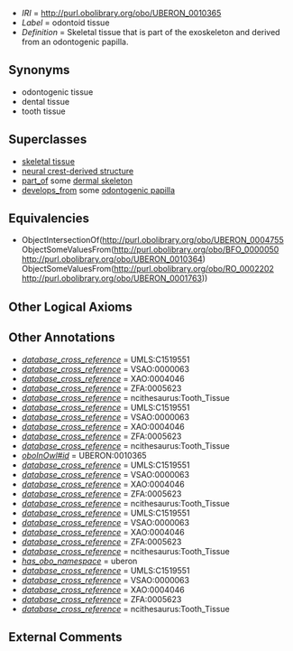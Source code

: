  * *IRI* = http://purl.obolibrary.org/obo/UBERON_0010365
 * *Label* = odontoid tissue
 * *Definition* = Skeletal tissue that is part of the exoskeleton and derived from an odontogenic papilla.

## Synonyms

 * odontogenic tissue
 * dental tissue
 * tooth tissue

## Superclasses

 * [skeletal tissue](../../UBERON/55/UBERON_0004755.md)
 * [neural crest-derived structure](../../UBERON/13/UBERON_0010313.md)
 * [part_of](../../BFO/50/BFO_0000050.md) some [dermal skeleton](../../UBERON/64/UBERON_0010364.md)
 * [develops_from](../../RO/02/RO_0002202.md) some [odontogenic papilla](../../UBERON/63/UBERON_0001763.md)

## Equivalencies

 * ObjectIntersectionOf(<http://purl.obolibrary.org/obo/UBERON_0004755> ObjectSomeValuesFrom(<http://purl.obolibrary.org/obo/BFO_0000050> <http://purl.obolibrary.org/obo/UBERON_0010364>) ObjectSomeValuesFrom(<http://purl.obolibrary.org/obo/RO_0002202> <http://purl.obolibrary.org/obo/UBERON_0001763>))

## Other Logical Axioms


## Other Annotations

 * *[database_cross_reference](../../ef/oboInOwl#hasDbXref.md)* = UMLS:C1519551
 * *[database_cross_reference](../../ef/oboInOwl#hasDbXref.md)* = VSAO:0000063
 * *[database_cross_reference](../../ef/oboInOwl#hasDbXref.md)* = XAO:0004046
 * *[database_cross_reference](../../ef/oboInOwl#hasDbXref.md)* = ZFA:0005623
 * *[database_cross_reference](../../ef/oboInOwl#hasDbXref.md)* = ncithesaurus:Tooth_Tissue
 * *[database_cross_reference](../../ef/oboInOwl#hasDbXref.md)* = UMLS:C1519551
 * *[database_cross_reference](../../ef/oboInOwl#hasDbXref.md)* = VSAO:0000063
 * *[database_cross_reference](../../ef/oboInOwl#hasDbXref.md)* = XAO:0004046
 * *[database_cross_reference](../../ef/oboInOwl#hasDbXref.md)* = ZFA:0005623
 * *[database_cross_reference](../../ef/oboInOwl#hasDbXref.md)* = ncithesaurus:Tooth_Tissue
 * *[oboInOwl#id](../../id/oboInOwl#id.md)* = UBERON:0010365
 * *[database_cross_reference](../../ef/oboInOwl#hasDbXref.md)* = UMLS:C1519551
 * *[database_cross_reference](../../ef/oboInOwl#hasDbXref.md)* = VSAO:0000063
 * *[database_cross_reference](../../ef/oboInOwl#hasDbXref.md)* = XAO:0004046
 * *[database_cross_reference](../../ef/oboInOwl#hasDbXref.md)* = ZFA:0005623
 * *[database_cross_reference](../../ef/oboInOwl#hasDbXref.md)* = ncithesaurus:Tooth_Tissue
 * *[database_cross_reference](../../ef/oboInOwl#hasDbXref.md)* = UMLS:C1519551
 * *[database_cross_reference](../../ef/oboInOwl#hasDbXref.md)* = VSAO:0000063
 * *[database_cross_reference](../../ef/oboInOwl#hasDbXref.md)* = XAO:0004046
 * *[database_cross_reference](../../ef/oboInOwl#hasDbXref.md)* = ZFA:0005623
 * *[database_cross_reference](../../ef/oboInOwl#hasDbXref.md)* = ncithesaurus:Tooth_Tissue
 * *[has_obo_namespace](../../ce/oboInOwl#hasOBONamespace.md)* = uberon
 * *[database_cross_reference](../../ef/oboInOwl#hasDbXref.md)* = UMLS:C1519551
 * *[database_cross_reference](../../ef/oboInOwl#hasDbXref.md)* = VSAO:0000063
 * *[database_cross_reference](../../ef/oboInOwl#hasDbXref.md)* = XAO:0004046
 * *[database_cross_reference](../../ef/oboInOwl#hasDbXref.md)* = ZFA:0005623
 * *[database_cross_reference](../../ef/oboInOwl#hasDbXref.md)* = ncithesaurus:Tooth_Tissue

## External Comments

